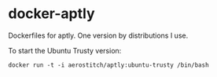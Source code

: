 # docker-aptly
Dockerfiles for aptly. One version by distributions I use.

To start the Ubuntu Trusty version:
```
docker run -t -i aerostitch/aptly:ubuntu-trusty /bin/bash
```

